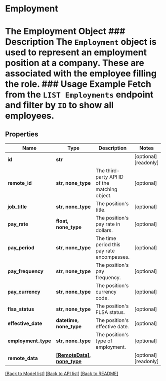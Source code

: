 # Employment

# The Employment Object ### Description The `Employment` object is used to represent an employment position at a company. These are associated with the employee filling the role.  ### Usage Example Fetch from the `LIST Employments` endpoint and filter by `ID` to show all employees.
## Properties
Name | Type | Description | Notes
------------ | ------------- | ------------- | -------------
**id** | **str** |  | [optional] [readonly] 
**remote_id** | **str, none_type** | The third-party API ID of the matching object. | [optional] 
**job_title** | **str, none_type** | The position&#39;s title. | [optional] 
**pay_rate** | **float, none_type** | The position&#39;s pay rate in dollars. | [optional] 
**pay_period** | **str, none_type** | The time period this pay rate encompasses. | [optional] 
**pay_frequency** | **str, none_type** | The position&#39;s pay frequency. | [optional] 
**pay_currency** | **str, none_type** | The position&#39;s currency code. | [optional] 
**flsa_status** | **str, none_type** | The position&#39;s FLSA status. | [optional] 
**effective_date** | **datetime, none_type** | The position&#39;s effective date. | [optional] 
**employment_type** | **str, none_type** | The position&#39;s type of employment. | [optional] 
**remote_data** | [**[RemoteData], none_type**](RemoteData.md) |  | [optional] [readonly] 

[[Back to Model list]](../README.md#documentation-for-models) [[Back to API list]](../README.md#documentation-for-api-endpoints) [[Back to README]](../README.md)


